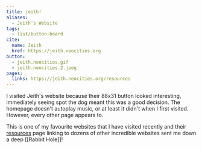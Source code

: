 ```yaml
---
title: jeith!
aliases: 
  - Jeith's Website
tags:
  - list/button-board
cite:
  name: Jeith
  href: https://jeith.neocities.org
button: 
  - jeith.neocities.gif
  - jeith.neocities.2.jpeg
pages:
  links: https://jeith.neocities.org/resources
---
```


I visited Jeith's website because their 88x31 button looked interesting, immediately seeing spot the dog meant this was a good decision. The homepage doesn't autoplay music, or at least it didn't when I first visited. However, every other page appears to.

This is one of my favourite websites that I have visited recently and their [resources](https://jeith.neocities.org/resources) page linking to dozens of other incredible websites sent me down a deep [[Rabbit Hole]]!

